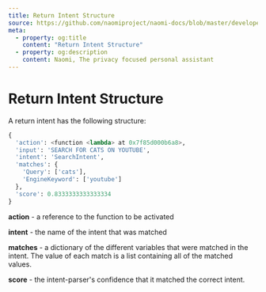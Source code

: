 ```yaml
---
title: Return Intent Structure
source: https://github.com/naomiproject/naomi-docs/blob/master/developer/plugins/returnintent.md
meta:
  - property: og:title
    content: "Return Intent Structure"
  - property: og:description
    content: Naomi, The privacy focused personal assistant
---
```


# Return Intent Structure

A return intent has the following structure:
```python
{
  'action': <function <lambda> at 0x7f85d000b6a8>,
  'input': 'SEARCH FOR CATS ON YOUTUBE',
  'intent': 'SearchIntent',
  'matches': {
    'Query': ['cats'],
    'EngineKeyword': ['youtube']
  },
  'score': 0.8333333333333334
}
```

**action** - a reference to the function to be activated

**intent** - the name of the intent that was matched

**matches** - a dictionary of the different variables that
were matched in the intent. The value of each match is a
list containing all of the matched values.

**score** - the intent-parser's confidence that it matched
the correct intent.

<DocPreviousVersions/>
<EditPageLink/>

